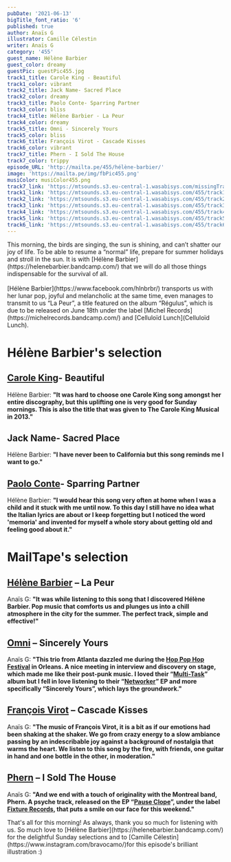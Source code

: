 ```yaml
---
pubDate: '2021-06-13'
bigTitle_font_ratio: '6'
published: true
author: Anaïs G
illustrator: Camille Célestin
writer: Anaïs G
category: '455'
guest_name: Hélène Barbier
guest_color: dreamy
guestPic: guestPic455.jpg
track1_title: Carole King - Beautiful
track1_color: vibrant
track2_title: Jack Name- Sacred Place
track2_color: dreamy
track3_title: Paolo Conte- Sparring Partner
track3_color: bliss
track4_title: Hélène Barbier - La Peur
track4_color: dreamy
track5_title: Omni - Sincerely Yours
track5_color: bliss
track6_title: François Virot - Cascade Kisses
track6_color: vibrant
track7_title: Phern - I Sold The House
track7_color: trippy
episode_URL: 'http://mailta.pe/455/hélène-barbier/'
image: 'https://mailta.pe/img/fbPic455.png'
musiColor: musiColor455.png
track7_link: 'https://mtsounds.s3.eu-central-1.wasabisys.com/missingTrack.mp3'
track1_link: 'https://mtsounds.s3.eu-central-1.wasabisys.com/455/track1.mp3'
track2_link: 'https://mtsounds.s3.eu-central-1.wasabisys.com/455/track2.mp3'
track3_link: 'https://mtsounds.s3.eu-central-1.wasabisys.com/455/track3.mp3'
track4_link: 'https://mtsounds.s3.eu-central-1.wasabisys.com/455/track4.mp3'
track5_link: 'https://mtsounds.s3.eu-central-1.wasabisys.com/455/track5.mp3'
track6_link: 'https://mtsounds.s3.eu-central-1.wasabisys.com/455/track6.mp3'
---
```


<p id="introduction">This morning, the birds are singing, the sun is shining, and can’t shatter our joy of life. To be able to resume a “normal” life, prepare for summer holidays and stroll in the sun. It is with [Hélène Barbier](https://helenebarbier.bandcamp.com/) that we will do all those things indispensable for the survival of all.
  <br><br>
[Hélène Barbier](https://www.facebook.com/hlnbrbr/) transports us with her lunar pop, joyful and melancholic at the same time, even manages to transmit to us “La Peur”, a title featured on the album “Régulus”, which is due to be released on June 18th under the label [Michel Records](https://michelrecords.bandcamp.com/) and [Celluloïd Lunch](Celluloïd Lunch).</p>

# Hélène Barbier's selection

## [Carole King](https://www.caroleking.com/)- Beautiful
Hélène Barbier: **"**It was hard to choose one Carole King song amongst her entire discography, but this uplifting one is very good for Sunday mornings. This is also the title that was given to The Carole King Musical in 2013.**"**

## Jack Name- Sacred Place
Hélène Barbier: **"**I have never been to California but this song reminds me I want to go.**"**

## [Paolo Conte](https://www.facebook.com/paoloconteofficial)- Sparring Partner
Hélène Barbier: **"**I would hear this song very often at home when I was a child and it stuck with me until now. To this day I still have no idea what the Italian lyrics are about or I keep forgetting but I noticed the word 'memoria' and invented for myself a whole story about getting old and feeling good about it.**"**

# MailTape's selection

## [Hélène Barbier](https://helenebarbier.bandcamp.com/)  – La Peur 
Anaïs G: **"**It was while listening to this song that I discovered Hélène Barbier. Pop music that comforts us and plunges us into a chill atmosphere in the city for the summer. The perfect track, simple and effective!**"**

## [Omni](https://omniatl.bandcamp.com/)  – Sincerely Yours
Anaïs G: **"**This trio from Atlanta dazzled me during the [Hop Pop Hop Festival](https://www.facebook.com/hoppophop/) in Orleans. A nice meeting in interview and discovery on stage, which made me like their post-punk music. I loved their “[Multi-Task](https://omniatl.bandcamp.com/album/multi-task)” album but I fell in love listening to their “[Networker](https://omniatl.bandcamp.com/album/networker)” EP and more specifically “Sincerely Yours”, which lays the groundwork.**"**

## [François Virot](https://soundcloud.com/francoisvirot) – Cascade Kisses
Anaïs G: **"**The music of François Virot, it is a bit as if our emotions had been shaking at the shaker. We go from crazy energy to a slow ambiance passing by an indescribable joy against a background of nostalgia that warms the heart. We listen to this song by the fire, with friends, one guitar in hand and one bottle in the other, in moderation.**"**

## [Phern](https://phern.bandcamp.com/) – I Sold The House
Anaïs G: **"**And we end with a touch of originality with the Montreal band, Phern. A psyche track, released on the EP “[Pause Clope](https://phern.bandcamp.com/album/pause-clope-2)”, under the label [Fixture Records](https://fixturerecords.bandcamp.com/), that puts a smile on our face for this weekend.**"**

<p id="outroduction">That's all for this morning! As always, thank you so much for listening with us. So much love to [Hélène Barbier](https://helenebarbier.bandcamp.com/) for the delightful Sunday selections and to [Camille Célestin](https://www.instagram.com/bravocamo/)for this episode's brilliant illustration :)</p>
